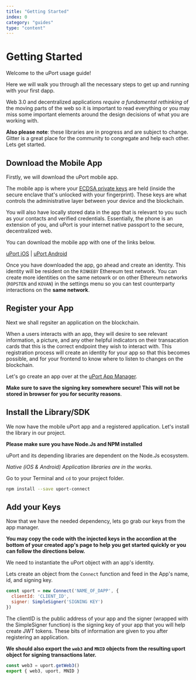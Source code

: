```yaml
---
title: "Getting Started"
index: 0
category: "guides"
type: "content"
---
```



# Getting Started

Welcome to the uPort usage guide!

Here we will walk you through all the necessary steps to get up and running with your first dapp.

Web 3.0 and decentralized applications _require a fundamental rethinking_ of the moving parts of the web so it is important to read everything or you may miss some important elements around the design decisions of what you are working with.

**Also please note**: these libraries are in progress and are subject to change. Gitter is a great place for the community to congregate and help each other. Lets get started.

## Download the Mobile App

Firstly, we will download the uPort mobile app.

The mobile app is where your [ECDSA private keys](https://blog.cloudflare.com/ecdsa-the-digital-signature-algorithm-of-a-better-internet/) are held (inside the secure enclave that's unlocked with your fingerprint). These keys are what controls the administrative layer between your device and the blockchain.

You will also have locally stored data in the app that is relevant to you such as your contacts and verified credentials. Essentially, the phone is an extension of you, and uPort is your internet native passport to the secure, decentralized web.

You can download the mobile app with one of the links below.

[uPort iOS](https://itunes.apple.com/us/app/uport-identity-wallet-ethereum/id1123434510?mt=8) | [uPort Android](https://play.google.com/store/apps/details?id=com.uportMobile)

Once you have downloaded the app, go ahead and create an identity. This identity will be resident on the `RINKEBY` Ethereum test network. You can create more identities on the same netowrk or on other Ethereum networks (`ROPSTEN` and `KOVAN`) in the settings menu so you can test counterparty interactions on the **same network**.

## Register your App

Next we shall regsiter an application on the blockchain.

When a users interacts with an app, they will desire to see relevant information, a picture, and any other helpful indicators on their transacation cards that this is the correct endpoint they wish to interact with. This registration process will create an identity for your app so that this becomes possible, and for your frontend to know where to listen to changes on the blockchain.

Let's go create an app over at the [uPort App Manager](https://developer.uport.me/myapps.html).

**Make sure to save the signing key somewhere secure! This will not be stored in browser for you for security reasons**.

## Install the Library/SDK

We now have the mobile uPort app and a registered application. Let's install the library in our project.

**Please make sure you have Node.Js and NPM installed**

uPort and its depending libraries are dependent on the Node.Js ecosystem.

_Native (iOS & Android) Application libraries are in the works._

Go to your Terminal and `cd` to your project folder.

```bash
npm install --save uport-connect
```

## Add your Keys

Now that we have the needed dependency, lets go grab our keys from the app manager.

**You may copy the code with the injected keys in the accordion at the bottom of your created app's page to help you get started quickly or you can follow the directions below.**

We need to instantiate the uPort object with an app's identity.

Lets create an object from the `Connect` function and feed in the App's name, id, and signing key.

```js
const uport = new Connect('NAME_OF_DAPP', {
  clientId: 'CLIENT_ID',
  signer: SimpleSigner('SIGNING KEY')
})
```

The clientID is the public address of your app and the signer (wrapped with the SimpleSigner function) is the signing key of your app that you will help create JWT tokens. These bits of information are given to you after registering an application.

**We should also export the `web3` and `MNID` objects from the resulting uport object for signing transactions later.**

```js
const web3 = uport.getWeb3()
export { web3, uport, MNID }
```
